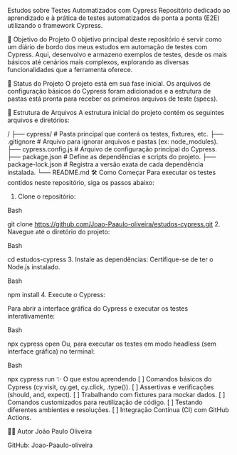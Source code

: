 Estudos sobre Testes Automatizados com Cypress
Repositório dedicado ao aprendizado e à prática de testes automatizados de ponta a ponta (E2E) utilizando o framework Cypress.

🎯 Objetivo do Projeto
O objetivo principal deste repositório é servir como um diário de bordo dos meus estudos em automação de testes com Cypress. Aqui, desenvolvo e armazeno exemplos de testes, desde os mais básicos até cenários mais complexos, explorando as diversas funcionalidades que a ferramenta oferece.

🚀 Status do Projeto
O projeto está em sua fase inicial. Os arquivos de configuração básicos do Cypress foram adicionados e a estrutura de pastas está pronta para receber os primeiros arquivos de teste (specs).

📁 Estrutura de Arquivos
A estrutura inicial do projeto contém os seguintes arquivos e diretórios:

/
├── cypress/                # Pasta principal que conterá os testes, fixtures, etc.
├── .gitignore              # Arquivo para ignorar arquivos e pastas (ex: node_modules).
├── cypress.config.js       # Arquivo de configuração principal do Cypress.
├── package.json            # Define as dependências e scripts do projeto.
├── package-lock.json       # Registra a versão exata de cada dependência instalada.
└── README.md
🛠️ Como Começar
Para executar os testes contidos neste repositório, siga os passos abaixo:

1. Clone o repositório:

Bash

git clone https://github.com/Joao-Paaulo-oliveira/estudos-cypress.git
2. Navegue até o diretório do projeto:

Bash

cd estudos-cypress
3. Instale as dependências:
Certifique-se de ter o Node.js instalado.

Bash

npm install
4. Execute o Cypress:

Para abrir a interface gráfica do Cypress e executar os testes interativamente:

Bash

npx cypress open
Ou, para executar os testes em modo headless (sem interface gráfica) no terminal:

Bash

npx cypress run
✨ O que estou aprendendo
[ ] Comandos básicos do Cypress (cy.visit, cy.get, cy.click, .type()).
[ ] Assertivas e verificações (should, and, expect).
[ ] Trabalhando com fixtures para mockar dados.
[ ] Comandos customizados para reutilização de código.
[ ] Testando diferentes ambientes e resoluções.
[ ] Integração Contínua (CI) com GitHub Actions.

👨‍💻 Autor
João Paulo Oliveira

GitHub: Joao-Paaulo-oliveira
